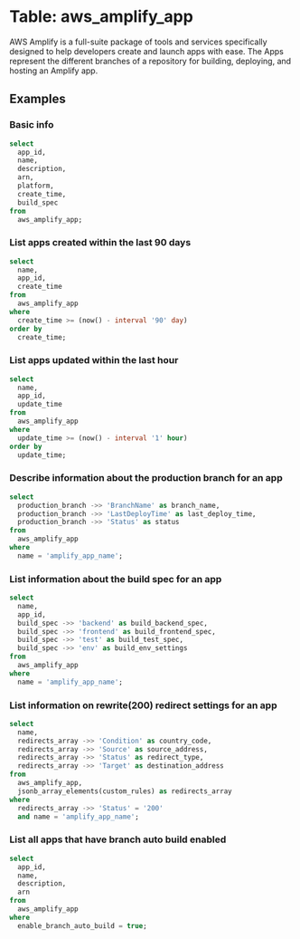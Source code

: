# Table: aws_amplify_app

AWS Amplify is a full-suite package of tools and services specifically designed to help developers create and launch apps with ease. The Apps represent the different branches of a repository for building, deploying, and hosting an Amplify app.

## Examples

### Basic info

```sql
select
  app_id,
  name,
  description,
  arn,
  platform,
  create_time,
  build_spec
from
  aws_amplify_app;
```

### List apps created within the last 90 days

```sql
select
  name,
  app_id,
  create_time
from
  aws_amplify_app
where
  create_time >= (now() - interval '90' day)
order by
  create_time;
```

### List apps updated within the last hour

```sql
select
  name,
  app_id,
  update_time
from
  aws_amplify_app
where
  update_time >= (now() - interval '1' hour)
order by
  update_time;
```

### Describe information about the production branch for an app

```sql
select
  production_branch ->> 'BranchName' as branch_name,
  production_branch ->> 'LastDeployTime' as last_deploy_time,
  production_branch ->> 'Status' as status
from
  aws_amplify_app
where
  name = 'amplify_app_name';
```

### List information about the build spec for an app

```sql
select
  name,
  app_id,
  build_spec ->> 'backend' as build_backend_spec,
  build_spec ->> 'frontend' as build_frontend_spec,
  build_spec ->> 'test' as build_test_spec,
  build_spec ->> 'env' as build_env_settings
from
  aws_amplify_app
where
  name = 'amplify_app_name';
```

### List information on rewrite(200) redirect settings for an app

```sql
select
  name,
  redirects_array ->> 'Condition' as country_code,
  redirects_array ->> 'Source' as source_address,
  redirects_array ->> 'Status' as redirect_type,
  redirects_array ->> 'Target' as destination_address
from
  aws_amplify_app,
  jsonb_array_elements(custom_rules) as redirects_array
where
  redirects_array ->> 'Status' = '200'
  and name = 'amplify_app_name';
```

### List all apps that have branch auto build enabled

```sql
select
  app_id,
  name,
  description,
  arn
from
  aws_amplify_app
where
  enable_branch_auto_build = true;
```
